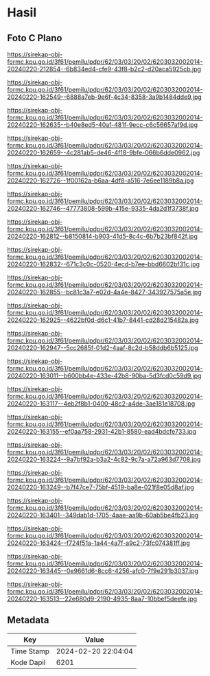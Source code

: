 # Hasil

## Foto C Plano

https://sirekap-obj-formc.kpu.go.id/3f61/pemilu/pdpr/62/03/03/20/02/6203032002014-20240220-212854--6b834ed4-cfe9-43f8-b2c2-d20aca5925cb.jpg

https://sirekap-obj-formc.kpu.go.id/3f61/pemilu/pdpr/62/03/03/20/02/6203032002014-20240220-162549--6888a7eb-9e6f-4c34-8358-3a9b1484dde9.jpg

https://sirekap-obj-formc.kpu.go.id/3f61/pemilu/pdpr/62/03/03/20/02/6203032002014-20240220-162635--b40e8ed5-40af-481f-9ecc-c6c56657af9d.jpg

https://sirekap-obj-formc.kpu.go.id/3f61/pemilu/pdpr/62/03/03/20/02/6203032002014-20240220-162659--4c281ab5-de46-4f18-9bfe-066b6dde0962.jpg

https://sirekap-obj-formc.kpu.go.id/3f61/pemilu/pdpr/62/03/03/20/02/6203032002014-20240220-162726--1f00162a-b6aa-4df8-a516-7e6ee1189b8a.jpg

https://sirekap-obj-formc.kpu.go.id/3f61/pemilu/pdpr/62/03/03/20/02/6203032002014-20240220-162746--47773808-599b-415e-9335-4da2d1f3738f.jpg

https://sirekap-obj-formc.kpu.go.id/3f61/pemilu/pdpr/62/03/03/20/02/6203032002014-20240220-162812--b8150814-b903-41d5-8c4c-6b7b23bf842f.jpg

https://sirekap-obj-formc.kpu.go.id/3f61/pemilu/pdpr/62/03/03/20/02/6203032002014-20240220-162832--671c3c0c-0520-4ecd-b7ee-bbd6602bf31c.jpg

https://sirekap-obj-formc.kpu.go.id/3f61/pemilu/pdpr/62/03/03/20/02/6203032002014-20240220-162855--bc81c3a7-e02d-4a4e-8427-343927575a5e.jpg

https://sirekap-obj-formc.kpu.go.id/3f61/pemilu/pdpr/62/03/03/20/02/6203032002014-20240220-162925--4622bf0d-d6c1-41b7-8441-cd28d215482a.jpg

https://sirekap-obj-formc.kpu.go.id/3f61/pemilu/pdpr/62/03/03/20/02/6203032002014-20240220-162947--5cc2685f-01d2-4aaf-8c2d-b58ddb6b5125.jpg

https://sirekap-obj-formc.kpu.go.id/3f61/pemilu/pdpr/62/03/03/20/02/6203032002014-20240220-163011--b600bb4e-433e-42b8-90ba-5d3fcd0c59d9.jpg

https://sirekap-obj-formc.kpu.go.id/3f61/pemilu/pdpr/62/03/03/20/02/6203032002014-20240220-163117--4eb2f8b1-0400-48c2-a4de-3ae181e18708.jpg

https://sirekap-obj-formc.kpu.go.id/3f61/pemilu/pdpr/62/03/03/20/02/6203032002014-20240220-163155--ef0aa758-2931-42b1-8580-ead4bdcfe733.jpg

https://sirekap-obj-formc.kpu.go.id/3f61/pemilu/pdpr/62/03/03/20/02/6203032002014-20240220-163224--9a7bf92a-b3a2-4c82-9c7a-a72a963d7708.jpg

https://sirekap-obj-formc.kpu.go.id/3f61/pemilu/pdpr/62/03/03/20/02/6203032002014-20240220-163249--b7f47ce7-75bf-4519-ba8e-021f8e05d8af.jpg

https://sirekap-obj-formc.kpu.go.id/3f61/pemilu/pdpr/62/03/03/20/02/6203032002014-20240220-163401--349dab1d-1705-4aae-aa9b-60ab5be4fb23.jpg

https://sirekap-obj-formc.kpu.go.id/3f61/pemilu/pdpr/62/03/03/20/02/6203032002014-20240220-163424--f724f51a-1a44-4a7f-a9c2-73fc074381ff.jpg

https://sirekap-obj-formc.kpu.go.id/3f61/pemilu/pdpr/62/03/03/20/02/6203032002014-20240220-163445--0e9661d6-8cc6-4256-afc0-7f9e291b3037.jpg

https://sirekap-obj-formc.kpu.go.id/3f61/pemilu/pdpr/62/03/03/20/02/6203032002014-20240220-163513--22e680d9-2190-4935-8aa7-10bbef5deefe.jpg


## Metadata

| Key        | Value               |
| ---------- | ------------------- |
| Time Stamp | 2024-02-20 22:04:04 |
| Kode Dapil | 6201                |



